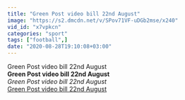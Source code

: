 ```yaml
---
title: "Green Post video bill 22nd August"
image: "https://s2.dmcdn.net/v/SPov71VF-uDGb2mse/x240"
vid_id: "x7vpkcn"
categories: "sport"
tags: ["football",]
date: "2020-08-28T19:10:08+03:00"
---
```

Green Post video bill 22nd August<br><b>Green Post video bill 22nd August</b><br> <i>Green Post video bill 22nd August</i><br> <u>Green Post video bill 22nd August</u>
